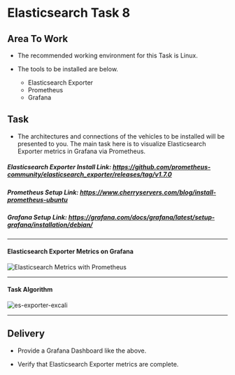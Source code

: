 # Elasticsearch Task 8


## Area To Work

- The recommended working environment for this Task is Linux.

- The tools to be installed are below.

  - Elasticsearch Exporter
  - Prometheus
  - Grafana





## Task

- The architectures and connections of the vehicles to be installed will be presented to you. The main task here is to visualize Elasticsearch Exporter metrics in Grafana via Prometheus.

##### Elasticsearch Exporter Install Link: https://github.com/prometheus-community/elasticsearch_exporter/releases/tag/v1.7.0

##### Prometheus Setup Link: https://www.cherryservers.com/blog/install-prometheus-ubuntu

##### Grafana Setup Link: https://grafana.com/docs/grafana/latest/setup-grafana/installation/debian/

--------------------------------------------------------------------------------------------------------------------------------------------------


#### Elasticsearch Exporter Metrics on Grafana

![Elasticsearch Metrics with Prometheus](https://github.com/musabdogan/Elasticsearch-Tasks/assets/109666785/11d7fdc5-f9be-47f7-a336-c51df13d9937)

---------------------------------------------------------------------------------------------------------------------------------------------------

#### Task Algorithm

![es-exporter-excali](https://github.com/musabdogan/Elasticsearch-Tasks/assets/109666785/13dca0c4-4dcf-4b02-b3ec-6288abbb4e8e)

----------------------------------------------------------------------------------------------------------------------------------------------------

## Delivery

- Provide a Grafana Dashboard like the above.

- Verify that Elasticsearch Exporter metrics are complete.











  
